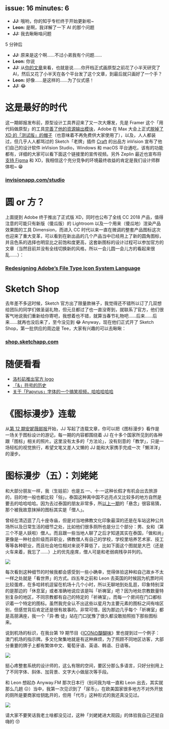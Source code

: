 issue: 16
minutes: 6
---

- **JJ:** 哦哟，你的知乎专栏终于开始更新啦~
- **Leon:** 是啊，我详解了一下 AI 的那个问题
- **JJ:** 我去瞅瞅啥问题

5 分钟后

- **JJ:** 原来是这个啊……不过小弟我有个问题……
- **Leon:** 你说
- **JJ:** 从[你的文章](https://zhuanlan.zhihu.com/p/30193819)来看，也就是说……你开档正式画原型之前花了小半天研究了 AI，然后又花了小半天在各个平台发了这个文章，到最后就只画好了一个手？
- **Leon:** 好像……是这样的……为了仪式感！
- **JJ:** 😂


# 这是最好的时代
这一期邮报发布前，原型设计工具界迎来了又一次大爆发，先是 Framer 这个「用代码做原型」的工具[完善了他的资源输出模块](https://blog.framer.com/introducing-export-the-easiest-way-to-share-mockups-assets-and-css-code-aa578318bd18)，Adobe 在 Max 大会上正式[脱掉了 XD 的「测试版」的帽子](http://www.adobe.com/products/xd.html)（也意味着不再免费供大家使用了），以及，人人都装过，但几乎人人都骂过的 Sketch「老牌」插件 [Craft](https://www.invisionapp.com/craft) 的出品方 inVision 宣布了他们自己的设计软件 inVision Studio，Windows 和 macOS 平台通吃，该有的功能都有，详细的大家可以看下面这个链接里的宣传视频。另外 Zeplin 最近也宣布将[支持 Figma](https://blog.zeplin.io/zeplin-figma-integration-its-here-9d6f6e8781d3) 和 XD，我相信这个充分竞争的环境最终收益的肯定是我们设计师群体啦~ 😁
### [invisionapp.com/studio](https://www.invisionapp.com/studio)


# 圆 or 方？
上面提到 Adobe 终于推出了正式版 XD，同时也公布了全线 CC 2018 产品，值得注意的可能只有新版（傻瓜版）的 Lightroom 以及一个用来（傻瓜地）渲染产品效果图的工具 Dimension，而进入 CC 时代以来一直在微调的整套产品图标这次也迎来了重大变革，可以看到在新出品的几个产品当中已经用上了新的圆角图标，并且色系的选择也明显比之前饱和度更高，这套新图标的设计过程可以参加官方的文章（当然目前并没有全线切换新的风格，所以一会儿圆一会儿方的看起来很乱……）：
### [Redesigning Adobe’s File Type Icon System Language](https://medium.com/@annydesign/redesigning-adobes-file-type-icon-system-language-6efa4aed1b30)


# Sketch Shop
去年差不多这时候，Sketch 官方出了限量款袜子，我觉得还不错所以订了几双想给团队的同学们做圣诞礼物，但元旦都过了也一直没寄到，就联系了官方，他们很客气地说我们重新给你寄吧，我想着也不错，就算当春节礼物吧……后来……后来……就再也没后来了，至今没见到 😂 Anyway，现在他们正式开了 Sketch Shop，第一批供应的周边是 Tee，大家有兴趣的可以去瞅瞅：
### [shop.sketchapp.com](https://shop.sketchapp.com/)


# 随便看看
* [洛杉矶推出官方 logo](https://mp.weixin.qq.com/s/AyI4OVBkck0hn9T9Nt3-rA)
* [「&」符号的历史](https://medium.com/black-lion-banner/the-history-of-the-ampersand-c81839171940)
* [关于「Papyrus」字体的一个搞笑视频，哈哈哈哈哈](https://www.youtube.com/watch?v=jVhlJNJopOQ)


# 《图标漫步》连载
从[第 12 期安妮薇邮报](https://github.com/JJYing/Anyway-Post/tree/master/Posts/Markdown)开始，JJ 写起了连载文章，你可以把《图标漫步》看作是一场关于图标设计的游记，每一期的内容都围绕着 JJ 在十多个国家所见到的各种跟「图标」相关的照片。这里没有太多的「方法论」，没有刻意的「教学」，只是一场轻松的视觉旅行，希望文笔又差人又懒的 JJ 能和大家携手完成一次「懒洋洋」的漫步。


# 图标漫步（五）：刘姥姥

和大部分朋友一样，我（生娃前）也是五·一、十·一这种长假才有机会出去旅游的，目的地一般也都比较「俗」，泰国这种离中国不远亮点又比较多的地方自然是要去的哈哈哈哈。因为去过泰国的朋友非常多，所[以上一期](https://github.com/Anyway-Design/Anyway-Post/blob/master/Posts/Markdown/%2315.md)的「悬念」很容易猜，那个被我故意抹掉的图标其实是「僧人」。

曾经在清迈逛了几十座寺庙，但是对当地佛教文化印象最深的还是在车站这种公共场所以及日常生活的细节之处，比如他们很多厕所也是分三个部分：男、女和（第三个不是人妖啦）僧人。而且跟一些当地人聊了之后才知道其实在泰国，「做和尚」更像是一种社会阶级而非职业，佛教僧人有自己的学校，学校里培养艺术家、技工等等各种职业，而且社会地位相对来说不算低了，比如下面这个图就是大巴（还是火车来着，我忘了……）上的优先座席，僧人可是和老弱病残孕并列的。

![](http://anyway-web.b0.upaiyun.com/iconwalk/05-01.jpg)

每次看到这种细节的时候我都会感受到一些小确幸，觉得体验这种和自己故乡不太一样之处就是「看世界」的方式。四五年之前和 Leon 去英国的时候因为机票时间比较蛋疼，在多哈转机逗留在机场十几个小时，所以无聊地到处乱逛，印象特别深的是那边的「休息室」或者准确地说应该是叫「祈祷室」吧？因为地处宗教数量特别复杂的地区，不同宗教都有自己的特定的「祈祷室」，而每一个房间在门口都标识着一个特定的图标。虽然我完全认不出这些以星月为主要元素的图标之间有啥区别，但感觉背后肯定还是很有故事的。非常可惜，因为那边几乎每个「祈祷室」都是高朋满座，我一个「异·教·徒」站在门口犹豫了很久都没敢拍照拍下那些图标来。

说到机场的标识，在我台第 19 期节目《[ICONの醍醐味](http://anyway.fm/on-icons/)》里也提到过一个例子：澳门机场的指示牌。多文化聚集地就是有这种麻烦，为了照顾不同地区访客，大部分重要的牌子上都有繁体中文、葡萄牙语、英语、韩语、日语等。

![](http://anyway-web.b0.upaiyun.com/iconwalk/05-02.jpg)

挺心疼整套系统的设计师的，这么有限的空间，要区分那么多语言，只好分别用上了不同字体、斜体、加背景、文字大小做层次等手段。

和 Leon 想起办 Anyway.FM 那次日本行（别问我为啥一直和 Leon 出去，其实就那么几趟 😖）当中，我第一次见识到了「尿币」，在欧美国家很多地方不对外开放的厕所是要商家给钥匙开的，但用「代币」这种形式的我还真没见过。

![](http://anyway-web.b0.upaiyun.com/iconwalk/05-03.jpg)

请大家不要笑话我老土啥都没见过，这种「刘姥姥进大观园」的体验我自己还挺自嗨的 😚